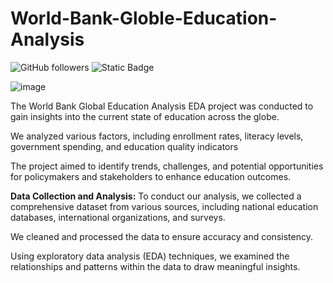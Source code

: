 # World-Bank-Globle-Education-Analysis

![GitHub followers](https://img.shields.io/github/followers/gkumbhare)
![Static Badge](https://img.shields.io/badge/EDA-RGB)





![image](https://github.com/gkumbhare/World-Bank-Globle-Education-Analysis/assets/122550001/4110db36-e5c0-4bfd-9776-3bda455bcd38)



The World Bank Global Education Analysis EDA project was conducted to gain insights into the current state of education across the globe. 

We analyzed various factors, including enrollment rates, literacy levels, government spending, and education quality indicators

The project aimed to identify trends, challenges, and potential opportunities for policymakers and stakeholders to enhance education outcomes.

**Data Collection and Analysis:**
To conduct our analysis, we collected a comprehensive dataset from various sources, including national education databases, international organizations, and surveys.

We cleaned and processed the data to ensure accuracy and consistency.

Using exploratory data analysis (EDA) techniques, we examined the relationships and patterns within the data to draw meaningful insights.
